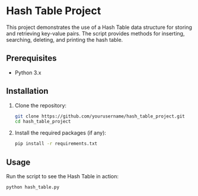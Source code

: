 # Hash Table Project

This project demonstrates the use of a Hash Table data structure for storing and retrieving key-value pairs. The script provides methods for inserting, searching, deleting, and printing the hash table.

## Prerequisites

- Python 3.x

## Installation

1. Clone the repository:
    ```sh
    git clone https://github.com/yourusername/hash_table_project.git
    cd hash_table_project
    ```

2. Install the required packages (if any):
    ```sh
    pip install -r requirements.txt
    ```

## Usage

Run the script to see the Hash Table in action:
```sh
python hash_table.py
